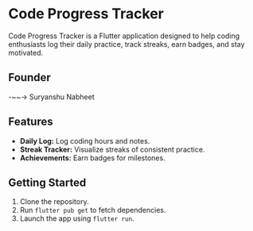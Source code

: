 # Code Progress Tracker

Code Progress Tracker is a Flutter application designed to help coding enthusiasts log their daily practice, track streaks, earn badges, and stay motivated.

## Founder

-~~-> Suryanshu Nabheet

## Features

- **Daily Log:** Log coding hours and notes.
- **Streak Tracker:** Visualize streaks of consistent practice.
- **Achievements:** Earn badges for milestones.

## Getting Started

1. Clone the repository.
2. Run `flutter pub get` to fetch dependencies.
3. Launch the app using `flutter run`.
